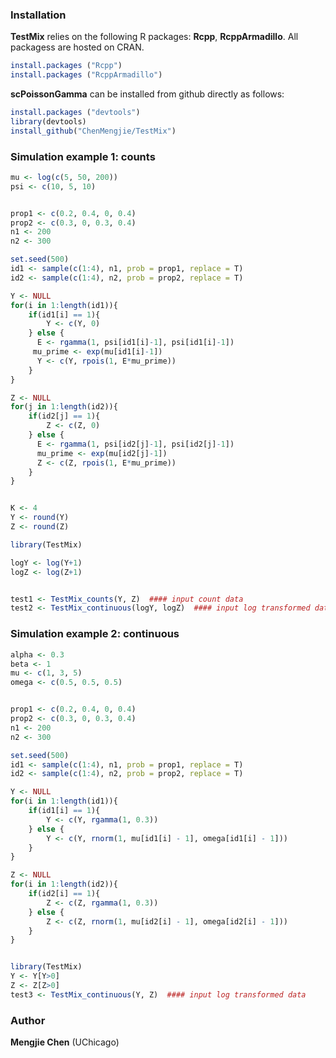 
### Installation

**TestMix** relies on the following R packages: **Rcpp**, **RcppArmadillo**. All packagess are hosted on CRAN. 
  ```R
  install.packages ("Rcpp")
  install.packages ("RcppArmadillo")
  ```

**scPoissonGamma** can be installed from github directly as follows:

  ```R
  install.packages ("devtools")
  library(devtools)
  install_github("ChenMengjie/TestMix")
  ```
  
  
### Simulation example 1: counts

```R
mu <- log(c(5, 50, 200))
psi <- c(10, 5, 10)


prop1 <- c(0.2, 0.4, 0, 0.4)
prop2 <- c(0.3, 0, 0.3, 0.4)
n1 <- 200
n2 <- 300

set.seed(500)
id1 <- sample(c(1:4), n1, prob = prop1, replace = T)
id2 <- sample(c(1:4), n2, prob = prop2, replace = T)

Y <- NULL
for(i in 1:length(id1)){
	if(id1[i] == 1){
		Y <- c(Y, 0)
	} else {
	  E <- rgamma(1, psi[id1[i]-1], psi[id1[i]-1])
	 mu_prime <- exp(mu[id1[i]-1])
	  Y <- c(Y, rpois(1, E*mu_prime))
	}
}

Z <- NULL
for(j in 1:length(id2)){
	if(id2[j] == 1){
		Z <- c(Z, 0)
	} else {
	  E <- rgamma(1, psi[id2[j]-1], psi[id2[j]-1])
	  mu_prime <- exp(mu[id2[j]-1])
	  Z <- c(Z, rpois(1, E*mu_prime))
	}
}


K <- 4
Y <- round(Y)
Z <- round(Z)

library(TestMix)

logY <- log(Y+1)
logZ <- log(Z+1)


test1 <- TestMix_counts(Y, Z)  #### input count data 
test2 <- TestMix_continuous(logY, logZ)  #### input log transformed data 

 ```

### Simulation example 2: continuous

```R
alpha <- 0.3
beta <- 1
mu <- c(1, 3, 5)
omega <- c(0.5, 0.5, 0.5)


prop1 <- c(0.2, 0.4, 0, 0.4)
prop2 <- c(0.3, 0, 0.3, 0.4)
n1 <- 200
n2 <- 300

set.seed(500)
id1 <- sample(c(1:4), n1, prob = prop1, replace = T)
id2 <- sample(c(1:4), n2, prob = prop2, replace = T)

Y <- NULL
for(i in 1:length(id1)){
	if(id1[i] == 1){
		Y <- c(Y, rgamma(1, 0.3))
	} else {
		Y <- c(Y, rnorm(1, mu[id1[i] - 1], omega[id1[i] - 1]))
	}
}

Z <- NULL
for(i in 1:length(id2)){
	if(id2[i] == 1){
		Z <- c(Z, rgamma(1, 0.3))
	} else {
		Z <- c(Z, rnorm(1, mu[id2[i] - 1], omega[id2[i] - 1]))
	}
}


library(TestMix)
Y <- Y[Y>0]
Z <- Z[Z>0]
test3 <- TestMix_continuous(Y, Z)  #### input log transformed data 

 ```


  
### Author

**Mengjie Chen** (UChicago)
